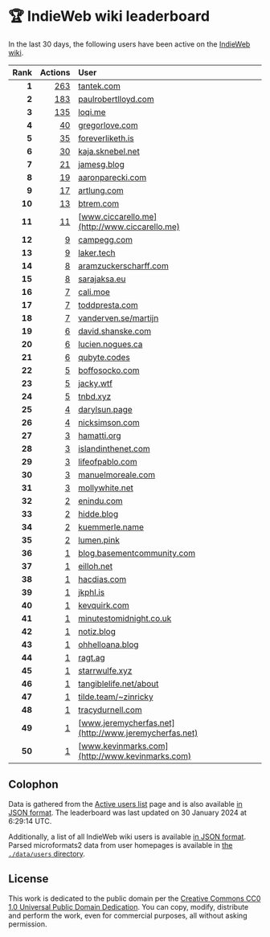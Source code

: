 # 🏆 IndieWeb wiki leaderboard

In the last 30 days, the following users have been active on the [IndieWeb wiki](https://indieweb.org).

| Rank | Actions | User |
|-----:|--------:|:-----|
| **1** | [263](https://indieweb.org/Special:Contributions/Tantek.com) | [tantek.com](http://tantek.com) |
| **2** | [183](https://indieweb.org/Special:Contributions/Paulrobertlloyd.com) | [paulrobertlloyd.com](http://paulrobertlloyd.com) |
| **3** | [135](https://indieweb.org/Special:Contributions/Loqi.me) | [loqi.me](http://loqi.me) |
| **4** | [40](https://indieweb.org/Special:Contributions/Gregorlove.com) | [gregorlove.com](http://gregorlove.com) |
| **5** | [35](https://indieweb.org/Special:Contributions/Foreverliketh.is) | [foreverliketh.is](http://foreverliketh.is) |
| **6** | [30](https://indieweb.org/Special:Contributions/Kaja.sknebel.net) | [kaja.sknebel.net](http://kaja.sknebel.net) |
| **7** | [21](https://indieweb.org/Special:Contributions/Jamesg.blog) | [jamesg.blog](http://jamesg.blog) |
| **8** | [19](https://indieweb.org/Special:Contributions/Aaronparecki.com) | [aaronparecki.com](http://aaronparecki.com) |
| **9** | [17](https://indieweb.org/Special:Contributions/Artlung.com) | [artlung.com](http://artlung.com) |
| **10** | [13](https://indieweb.org/Special:Contributions/Btrem.com) | [btrem.com](http://btrem.com) |
| **11** | [11](https://indieweb.org/Special:Contributions/Www.ciccarello.me) | [www.ciccarello.me](http://www.ciccarello.me) |
| **12** | [9](https://indieweb.org/Special:Contributions/Campegg.com) | [campegg.com](http://campegg.com) |
| **13** | [9](https://indieweb.org/Special:Contributions/Laker.tech) | [laker.tech](http://laker.tech) |
| **14** | [8](https://indieweb.org/Special:Contributions/Aramzuckerscharff.com) | [aramzuckerscharff.com](http://aramzuckerscharff.com) |
| **15** | [8](https://indieweb.org/Special:Contributions/Sarajaksa.eu) | [sarajaksa.eu](http://sarajaksa.eu) |
| **16** | [7](https://indieweb.org/Special:Contributions/Cali.moe) | [cali.moe](http://cali.moe) |
| **17** | [7](https://indieweb.org/Special:Contributions/Toddpresta.com) | [toddpresta.com](http://toddpresta.com) |
| **18** | [7](https://indieweb.org/Special:Contributions/Vanderven.se_martijn) | [vanderven.se/martijn](http://vanderven.se/martijn) |
| **19** | [6](https://indieweb.org/Special:Contributions/David.shanske.com) | [david.shanske.com](http://david.shanske.com) |
| **20** | [6](https://indieweb.org/Special:Contributions/Lucien.nogues.ca) | [lucien.nogues.ca](http://lucien.nogues.ca) |
| **21** | [6](https://indieweb.org/Special:Contributions/Qubyte.codes) | [qubyte.codes](http://qubyte.codes) |
| **22** | [5](https://indieweb.org/Special:Contributions/Boffosocko.com) | [boffosocko.com](http://boffosocko.com) |
| **23** | [5](https://indieweb.org/Special:Contributions/Jacky.wtf) | [jacky.wtf](http://jacky.wtf) |
| **24** | [5](https://indieweb.org/Special:Contributions/Tnbd.xyz) | [tnbd.xyz](http://tnbd.xyz) |
| **25** | [4](https://indieweb.org/Special:Contributions/Darylsun.page) | [darylsun.page](http://darylsun.page) |
| **26** | [4](https://indieweb.org/Special:Contributions/Nicksimson.com) | [nicksimson.com](http://nicksimson.com) |
| **27** | [3](https://indieweb.org/Special:Contributions/Hamatti.org) | [hamatti.org](http://hamatti.org) |
| **28** | [3](https://indieweb.org/Special:Contributions/Islandinthenet.com) | [islandinthenet.com](http://islandinthenet.com) |
| **29** | [3](https://indieweb.org/Special:Contributions/Lifeofpablo.com) | [lifeofpablo.com](http://lifeofpablo.com) |
| **30** | [3](https://indieweb.org/Special:Contributions/Manuelmoreale.com) | [manuelmoreale.com](http://manuelmoreale.com) |
| **31** | [3](https://indieweb.org/Special:Contributions/Mollywhite.net) | [mollywhite.net](http://mollywhite.net) |
| **32** | [2](https://indieweb.org/Special:Contributions/Enindu.com) | [enindu.com](http://enindu.com) |
| **33** | [2](https://indieweb.org/Special:Contributions/Hidde.blog) | [hidde.blog](http://hidde.blog) |
| **34** | [2](https://indieweb.org/Special:Contributions/Kuemmerle.name) | [kuemmerle.name](http://kuemmerle.name) |
| **35** | [2](https://indieweb.org/Special:Contributions/Lumen.pink) | [lumen.pink](http://lumen.pink) |
| **36** | [1](https://indieweb.org/Special:Contributions/Blog.basementcommunity.com) | [blog.basementcommunity.com](http://blog.basementcommunity.com) |
| **37** | [1](https://indieweb.org/Special:Contributions/Eilloh.net) | [eilloh.net](http://eilloh.net) |
| **38** | [1](https://indieweb.org/Special:Contributions/Hacdias.com) | [hacdias.com](http://hacdias.com) |
| **39** | [1](https://indieweb.org/Special:Contributions/Jkphl.is) | [jkphl.is](http://jkphl.is) |
| **40** | [1](https://indieweb.org/Special:Contributions/Kevquirk.com) | [kevquirk.com](http://kevquirk.com) |
| **41** | [1](https://indieweb.org/Special:Contributions/Minutestomidnight.co.uk) | [minutestomidnight.co.uk](http://minutestomidnight.co.uk) |
| **42** | [1](https://indieweb.org/Special:Contributions/Notiz.blog) | [notiz.blog](http://notiz.blog) |
| **43** | [1](https://indieweb.org/Special:Contributions/Ohhelloana.blog) | [ohhelloana.blog](http://ohhelloana.blog) |
| **44** | [1](https://indieweb.org/Special:Contributions/Ragt.ag) | [ragt.ag](http://ragt.ag) |
| **45** | [1](https://indieweb.org/Special:Contributions/Starrwulfe.xyz) | [starrwulfe.xyz](http://starrwulfe.xyz) |
| **46** | [1](https://indieweb.org/Special:Contributions/Tangiblelife.net_about) | [tangiblelife.net/about](http://tangiblelife.net/about) |
| **47** | [1](https://indieweb.org/Special:Contributions/Tilde.team_~zinricky) | [tilde.team/~zinricky](http://tilde.team/~zinricky) |
| **48** | [1](https://indieweb.org/Special:Contributions/Tracydurnell.com) | [tracydurnell.com](http://tracydurnell.com) |
| **49** | [1](https://indieweb.org/Special:Contributions/Www.jeremycherfas.net) | [www.jeremycherfas.net](http://www.jeremycherfas.net) |
| **50** | [1](https://indieweb.org/Special:Contributions/Www.kevinmarks.com) | [www.kevinmarks.com](http://www.kevinmarks.com) |


## Colophon

Data is gathered from the [Active users list](https://indieweb.org/Special:ActiveUsers) page and is also available [in JSON format](https://github.com/jgarber623/indieweb-wiki-leaderboard/blob/main/data/leaderboard.json). The leaderboard was last updated on 30 January 2024 at 6:29:14 UTC.

Additionally, a list of all IndieWeb wiki users is available [in JSON format](https://github.com/jgarber623/indieweb-wiki-leaderboard/blob/main/data/users.json). Parsed microformats2 data from user homepages is available in [the `./data/users` directory](https://github.com/jgarber623/indieweb-wiki-leaderboard/blob/main/data/users).

## License

This work is dedicated to the public domain per the [Creative Commons CC0 1.0 Universal Public Domain Dedication](https://creativecommons.org/publicdomain/zero/1.0/). You can copy, modify, distribute and perform the work, even for commercial purposes, all without asking permission.
